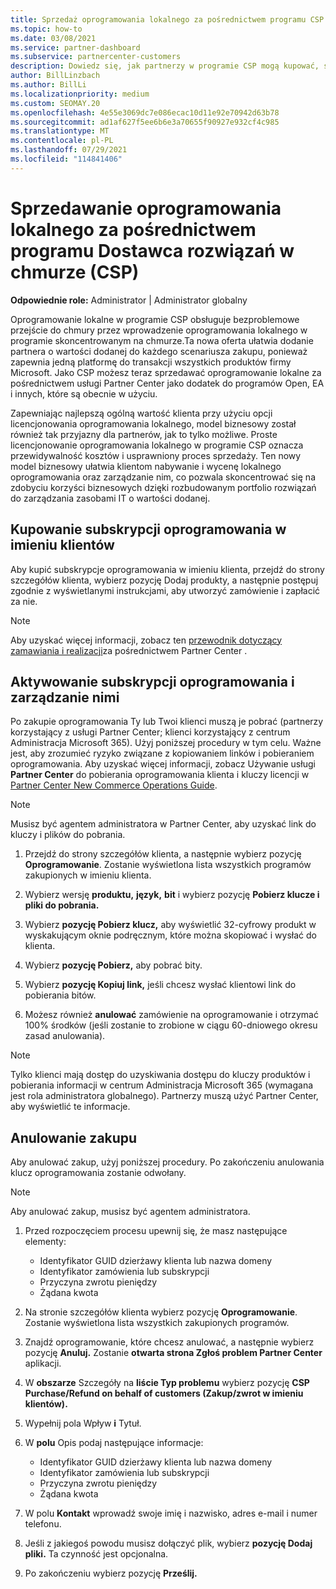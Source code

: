 ```yaml
---
title: Sprzedaż oprogramowania lokalnego za pośrednictwem programu CSP
ms.topic: how-to
ms.date: 03/08/2021
ms.service: partner-dashboard
ms.subservice: partnercenter-customers
description: Dowiedz się, jak partnerzy w programie CSP mogą kupować, sprzedawać i anulować lokalne subskrypcje oprogramowania oraz zarządzać nimi w imieniu klientów w Partner Center.
author: BillLinzbach
ms.author: BillLi
ms.localizationpriority: medium
ms.custom: SEOMAY.20
ms.openlocfilehash: 4e55e3069dc7e086ecac10d11e92e70942d63b78
ms.sourcegitcommit: ad1af627f5ee6b6e3a70655f90927e932cf4c985
ms.translationtype: MT
ms.contentlocale: pl-PL
ms.lasthandoff: 07/29/2021
ms.locfileid: "114841406"
---
```

# <a name="sell-on-premises-software-through-the-cloud-solution-provider-csp-program"></a>Sprzedawanie oprogramowania lokalnego za pośrednictwem programu Dostawca rozwiązań w chmurze (CSP)

**Odpowiednie role:** Administrator | Administrator globalny

Oprogramowanie lokalne w programie CSP obsługuje bezproblemowe przejście do chmury przez wprowadzenie oprogramowania lokalnego w programie skoncentrowanym na chmurze.Ta nowa oferta ułatwia dodanie partnera o wartości dodanej do każdego scenariusza zakupu, ponieważ zapewnia jedną platformę do transakcji wszystkich produktów firmy Microsoft. Jako CSP możesz teraz sprzedawać oprogramowanie lokalne za pośrednictwem usługi Partner Center jako dodatek do programów Open, EA i innych, które są obecnie w użyciu.  
 
Zapewniając najlepszą ogólną wartość klienta przy użyciu opcji licencjonowania oprogramowania lokalnego, model biznesowy został również tak przyjazny dla partnerów, jak to tylko możliwe. Proste licencjonowanie oprogramowania lokalnego w programie CSP oznacza przewidywalność kosztów i usprawniony proces sprzedaży. Ten nowy model biznesowy ułatwia klientom nabywanie i wycenę lokalnego oprogramowania oraz zarządzanie nim, co pozwala skoncentrować się na zdobyciu korzyści biznesowych dzięki rozbudowanym portfolio rozwiązań do zarządzania zasobami IT o wartości dodanej.

## <a name="buy-software-subscriptions-on-behalf-of-customers"></a>Kupowanie subskrypcji oprogramowania w imieniu klientów

Aby kupić subskrypcje oprogramowania w imieniu klienta, przejdź do strony szczegółów klienta, wybierz pozycję Dodaj produkty, a następnie postępuj zgodnie z wyświetlanymi instrukcjami, aby utworzyć zamówienie i zapłacić za nie.

> [!NOTE]
> Aby uzyskać więcej informacji, zobacz ten [przewodnik dotyczący zamawiania i realizacji](https://partner.microsoft.com/resources/detail/guide-to-ordering-and-fulfillment-through-partner-center-pdf)za pośrednictwem Partner Center .

## <a name="activate-and-manage-software-subscriptions"></a>Aktywowanie subskrypcji oprogramowania i zarządzanie nimi

Po zakupie oprogramowania Ty lub Twoi klienci muszą je pobrać (partnerzy korzystający z usługi Partner Center; klienci korzystający z centrum Administracja Microsoft 365). Użyj poniższej procedury w tym celu. Ważne jest, aby zrozumieć ryzyko związane z kopiowaniem linków i pobieraniem oprogramowania. Aby uzyskać więcej informacji, zobacz Używanie usługi **Partner Center** do pobierania oprogramowania klienta i kluczy licencji w [Partner Center New Commerce Operations Guide](https://partner.microsoft.com/resources/detail/partner-center-new-commerce-operations-guide-pdf).

> [!NOTE]
> Musisz być agentem administratora w Partner Center, aby uzyskać link do kluczy i plików do pobrania.

1. Przejdź do strony szczegółów klienta, a następnie wybierz pozycję **Oprogramowanie**. Zostanie wyświetlona lista wszystkich programów zakupionych w imieniu klienta.

2. Wybierz wersję **produktu,** **język,** **bit** i wybierz pozycję **Pobierz klucze i pliki do pobrania.** 

3. Wybierz **pozycję Pobierz klucz,** aby wyświetlić 32-cyfrowy produkt w wyskakującym oknie podręcznym, które można skopiować i wysłać do klienta. 

4. Wybierz **pozycję Pobierz,** aby pobrać bity. 

5. Wybierz **pozycję Kopiuj link,** jeśli chcesz wysłać klientowi link do pobierania bitów. 

6. Możesz również **anulować** zamówienie na oprogramowanie i otrzymać 100% środków (jeśli zostanie to zrobione w ciągu 60-dniowego okresu zasad anulowania).

> [!NOTE]
> Tylko klienci mają dostęp do uzyskiwania dostępu do kluczy produktów i pobierania informacji w centrum Administracja Microsoft 365 (wymagana jest rola administratora globalnego). Partnerzy muszą użyć Partner Center, aby wyświetlić te informacje.

## <a name="cancel-a-purchase"></a>Anulowanie zakupu

Aby anulować zakup, użyj poniższej procedury. Po zakończeniu anulowania klucz oprogramowania zostanie odwołany.

> [!NOTE]
> Aby anulować zakup, musisz być agentem administratora. 

1.  Przed rozpoczęciem procesu upewnij się, że masz następujące elementy: 
    - Identyfikator GUID dzierżawy klienta lub nazwa domeny
    - Identyfikator zamówienia lub subskrypcji
    - Przyczyna zwrotu pieniędzy
    - Żądana kwota

2.  Na stronie szczegółów klienta wybierz pozycję **Oprogramowanie**. Zostanie wyświetlona lista wszystkich zakupionych programów. 

3.  Znajdź oprogramowanie, które chcesz anulować, a następnie wybierz pozycję **Anuluj.** Zostanie **otwarta strona Zgłoś problem Partner Center** aplikacji. 

4.  W **obszarze** Szczegóły na **liście Typ problemu** wybierz pozycję **CSP Purchase/Refund on behalf of customers (Zakup/zwrot w imieniu klientów).**

5.  Wypełnij pola  Wpływ **i** Tytuł. 

6.  W **polu** Opis podaj następujące informacje: 
    -   Identyfikator GUID dzierżawy klienta lub nazwa domeny
    -   Identyfikator zamówienia lub subskrypcji
    -   Przyczyna zwrotu pieniędzy
    -   Żądana kwota

7.  W polu **Kontakt** wprowadź swoje imię i nazwisko, adres e-mail i numer telefonu. 

8.  Jeśli z jakiegoś powodu musisz dołączyć plik, wybierz **pozycję Dodaj pliki.** Ta czynność jest opcjonalna. 

9.  Po zakończeniu wybierz pozycję **Prześlij.**
